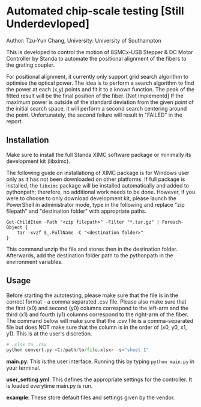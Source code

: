 # Automated chip-scale testing [Still Underdevloped]

Author: Tzu-Yun Chang, University: University of Southampton

This is developed to control the motion of 8SMCx-USB Stepper & DC Motor Controller by Standa to automate the positional alignment of the fibers to the grating coupler. 

For positional alignment, it currently only support grid search algorithm to optimise the optical power. The idea is to perform a search algorithm to find the power at each (x,y) points and fit it to a known function. The peak of the fitted result will be the final position of the fiber. [Not Implementd] If the maximum power is outside of the standard deviation from the given point of the initial search space, it will perform a second search centering around the point. Unfortunately, the second failure will result in "FAILED" in the report.

## Installation
Make sure to install the full Standa XIMC software package or minimally its development kit (libximc). 

The following guide on installationg of XIMC package is for Windows user only as it has not been downloaded on other platforms. If full package is installed, the `libximc` package will be installed automatically and added to pythonpath; therefore, no additional work needs to be done. However, if you were to choose to only download development kit, please launch the PowerShell in administrator mode, type in the following and replace "zip filepath" and "destination folder" with appropriate paths. 
```
Get-ChildItem -Path "<zip filepath>" -Filter "*.tar.gz" | Foreach-Object {
    tar -xvzf $_.FullName -C "<destination folder>"
}
```
This command unzip the file and stores then in the destination folder. Afterwards, add the destination folder path to the pythonpath in the environment variables.

## Usage
Before starting the autotesting, please make sure that the file is in the correct format - a comma separated .csv file. Please also make sure that the first (x0) and second (y0) columns correspond to the left-arm and the third (x1) and fourth (y1) columns correspond to the right-arm of the fiber. The command below will make sure that the .csv file is a comma-separated file but does NOT make sure that the column is in the order of (x0, y0, x1, y1). This is at the user's discretion.
```python
# .xlsx to .csv
python convert.py <C:/path/to/file.xlsx> -s="sheet 1"
```

**main.py**: This is the user interface. Running this by typing `python main.py` in your terminal.

**user_setting.yml**: This defines the appropriate settings for the controller. It is loaded everytime main.py is run.

**example**: These store default files and settings given by the vendor.

